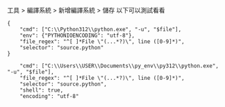 工具 > 編譯系統 > 新增編譯系統 > 儲存
以下可以測試看看


```Python_312.sublime-build
{
    "cmd": ["C:\\Python312\\python.exe", "-u", "$file"],
    "env": {"PYTHONIOENCODING": "utf-8"},
    "file_regex": "^[ ]*File \"(...*?)\", line ([0-9]*)",
    "selector": "source.python"
}
```

```Python_312.sublime-build
    "cmd": ["C:\\Users\\USER\\Documents\\py_env\\py312\\python.exe", "-u", "$file"],
    "file_regex": "^[ ]*File \"(...*?)\", line ([0-9]*)",
    "selector": "source.python",
    "shell": true,
    "encoding": "utf-8"
```
